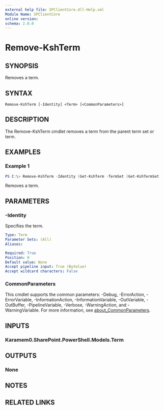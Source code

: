 ```yaml
---
external help file: SPClientCore.dll-Help.xml
Module Name: SPClientCore
online version:
schema: 2.0.0
---
```


# Remove-KshTerm

## SYNOPSIS
Removes a term.

## SYNTAX

```
Remove-KshTerm [-Identity] <Term> [<CommonParameters>]
```

## DESCRIPTION
The Remove-KshTerm cmdlet removes a term from the parent term set or term.

## EXAMPLES

### Example 1
```powershell
PS C:\> Remove-KshTerm -Identity (Get-KshTerm -TermSet (Get-KshTermSet -TermGroup (Get-KshTermGroup -TermGroupName 'Company') -TermSetName 'Department') -TermName 'Human Resources')
```

Removes a term.

## PARAMETERS

### -Identity
Specifies the term.

```yaml
Type: Term
Parameter Sets: (All)
Aliases:

Required: True
Position: 0
Default value: None
Accept pipeline input: True (ByValue)
Accept wildcard characters: False
```

### CommonParameters
This cmdlet supports the common parameters: -Debug, -ErrorAction, -ErrorVariable, -InformationAction, -InformationVariable, -OutVariable, -OutBuffer, -PipelineVariable, -Verbose, -WarningAction, and -WarningVariable. For more information, see [about_CommonParameters](http://go.microsoft.com/fwlink/?LinkID=113216).

## INPUTS

### Karamem0.SharePoint.PowerShell.Models.Term

## OUTPUTS

### None

## NOTES

## RELATED LINKS
